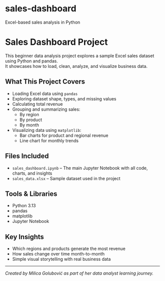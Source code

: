 # sales-dashboard
Excel-based sales analysis in Python
# Sales Dashboard Project

This beginner data analysis project explores a sample Excel sales dataset using Python and pandas.  
It showcases how to load, clean, analyze, and visualize business data.

## What This Project Covers
- Loading Excel data using `pandas`
- Exploring dataset shape, types, and missing values
- Calculating total revenue
- Grouping and summarizing sales:
  - By region
  - By product
  - By month
- Visualizing data using `matplotlib`:
  - Bar charts for product and regional revenue
  - Line chart for monthly trends

## Files Included
- `sales_dashboard.ipynb` – The main Jupyter Notebook with all code, charts, and insights
- `sales_data.xlsx` – Sample dataset used in the project

## Tools & Libraries
- Python 3.13
- pandas
- matplotlib
- Jupyter Notebook

## Key Insights
- Which regions and products generate the most revenue
- How sales change over time month-to-month
- Simple visual storytelling with real business data

---

*Created by Milica Golubović as part of her data analyst learning journey.*
